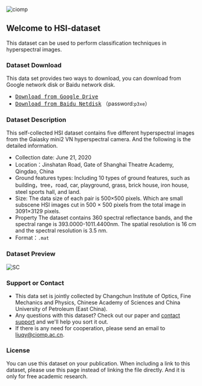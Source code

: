 ![ciomp](http://www.ciomp.cas.cn/images/cnc21_r1_c1.jpg)

## Welcome to HSI-dataset

This dataset can be used to perform classification techniques in hyperspectral images.

### Dataset Download

This data set provides two ways to download, you can download from Google network disk or Baidu network disk.

- [<kbd>Download from Google Drive</kbd>](https://drive.google.com/file/d/1h0itaEgT97Cn79PRw13V_mBOboH0c6YD/view?usp=sharing)
- [<kbd>Download from Baidu Netdisk</kbd>](https://pan.baidu.com/s/1igJl0pO_yVWlkV44ypW6nQ) （password:`p3xe`）

### Dataset Description

This self-collected HSI dataset contains five different hyperspectral images from the Gaiasky mini2 VN hyperspectral camera. And the following is the detailed information.

- Collection date: June 21, 2020
- Location：Jinshatan Road, Gate of Shanghai Theatre Academy, Qingdao, China
- Ground features types: Including 10 types of ground features, such as building，tree，road, car, playground, grass, brick house, iron house, steel sports hall, and land.
- Size: The data size of each pair is 500×500 pixels. Which are small subscene HSI images cut in 500 × 500 pixels from the total image in 3091×3129 pixels.
- Property The dataset contains 360 spectral reflectance bands, and the spectral range is 393.0000-1011.4400nm. The spatial resolution is 16 cm and the spectral resolution is 3.5 nm.
- Format：`.mat`

### Dataset Preview

![SC](https://z3.ax1x.com/2021/06/03/2lWufe.png)

### Support or Contact

- This data set is jointly collected by Changchun Institute of Optics, Fine Mechanics and Physics, Chinese Academy of Sciences and China University of Petroleum (East China).
- Any questions with this dataset? Check out our paper and [contact support](https://github.com/zyx980824/HSI-dataset) and we'll help you sort it out.
- If there is any need for cooperation, please send an email to liuqy@ciomp.ac.cn.

### License

You can use this dataset on your publication. When including a link to this dataset, please use this page instead of linking the file directly. And it is only for free academic research.
